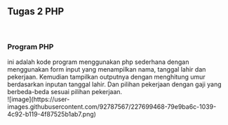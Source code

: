 <h2> Tugas 2 PHP </h2>
<br>
<h3>Program PHP</h3>
ini adalah kode program menggunakan php sederhana dengan menggunakan form input yang menampilkan nama, tanggal
lahir dan pekerjaan. Kemudian tampilkan outputnya dengan menghitung umur berdasarkan inputan
tanggal lahir. Dan pilihan pekerjaan dengan gaji yang berbeda-beda sesuai pilihan pekerjaan.
<br>
![image](https://user-images.githubusercontent.com/92787567/227699468-79e9ba6c-1039-4c92-b119-4f87525b1ab7.png)
